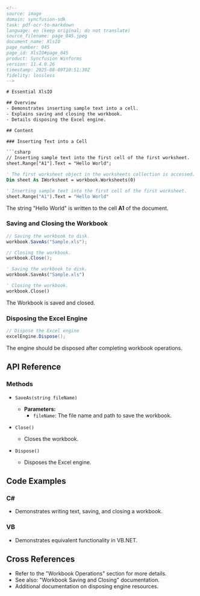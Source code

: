 ```html
<!-- 
source: image
domain: syncfusion-sdk
task: pdf-ocr-to-markdown
language: en (keep original; do not translate)
source_filename: page_045.jpeg
document_name: XlsIO
page_number: 045
page_id: XlsIO#page_045
product: Syncfusion Winforms
version: 11.4.0.26
timestamp: 2025-08-09T10:51:30Z
fidelity: lossless
-->

# Essential XlsIO

## Overview
- Demonstrates inserting sample text into a cell.
- Explains saving and closing the workbook.
- Details disposing the Excel engine.

## Content

### Inserting Text into a Cell

```csharp
// Inserting sample text into the first cell of the first worksheet.
sheet.Range["A1"].Text = "Hello World";
```

```vb
' The first worksheet object in the worksheets collection is accessed.
Dim sheet As IWorksheet = workbook.Worksheets(0)

' Inserting sample text into the first cell of the first worksheet.
sheet.Range("A1").Text = "Hello World"
```

The string "Hello World" is written to the cell **A1** of the document.

### Saving and Closing the Workbook

```csharp
// Saving the workbook to disk.
workbook.SaveAs("Sample.xls");

// Closing the workbook.
workbook.Close();
```

```vb
' Saving the workbook to disk.
workbook.SaveAs("Sample.xls")

' Closing the workbook.
workbook.Close()
```

The Workbook is saved and closed.

### Disposing the Excel Engine

```csharp
// Dispose the Excel engine
excelEngine.Dispose();
```

The engine should be disposed after completing workbook operations.

## API Reference

### Methods

- `SaveAs(string fileName)`
  - **Parameters:**
    - `fileName`: The file name and path to save the workbook.

- `Close()`
  - Closes the workbook.

- `Dispose()`
  - Disposes the Excel engine.

## Code Examples

### C#
- Demonstrates writing text, saving, and closing a workbook.

### VB
- Demonstrates equivalent functionality in VB.NET.

## Cross References
- Refer to the "Workbook Operations" section for more details.
- See also: "Workbook Saving and Closing" documentation.
- Additional documentation on disposing engine resources.

<!-- tags: [XlsIO, Syncfusion, WinForms, Excel, workbook, cell, text, save, close, dispose] keywords: [workbook, cell, text, save, close, dispose, engine] -->
```
